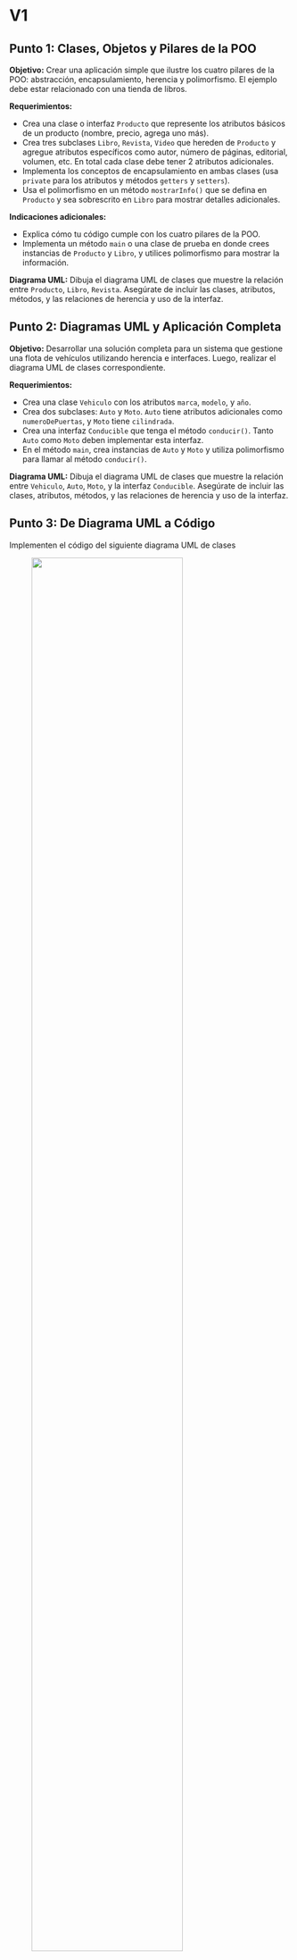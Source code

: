 # V1


## Punto 1: Clases, Objetos y Pilares de la POO
**Objetivo:**
Crear una aplicación simple que ilustre los cuatro pilares de la POO: abstracción, encapsulamiento, herencia y polimorfismo. El ejemplo debe estar relacionado con una tienda de libros.

**Requerimientos:**
- Crea una clase o interfaz `Producto` que represente los atributos básicos de un producto (nombre, precio, agrega uno más).
- Crea tres subclases `Libro`, `Revista`, `Video` que hereden de `Producto` y agregue atributos específicos como autor, número de páginas, editorial, volumen, etc. En total cada clase debe tener 2 atributos adicionales.
- Implementa los conceptos de encapsulamiento en ambas clases (usa `private` para los atributos y métodos `getters` y `setters`).
- Usa el polimorfismo en un método `mostrarInfo()` que se defina en `Producto` y sea sobrescrito en `Libro` para mostrar detalles adicionales.
  
**Indicaciones adicionales:**
- Explica cómo tu código cumple con los cuatro pilares de la POO.
- Implementa un método `main` o una clase de prueba en donde crees instancias de `Producto` y `Libro`, y utilices polimorfismo para mostrar la información.

**Diagrama UML:**
Dibuja el diagrama UML de clases que muestre la relación entre `Producto`, `Libro`, `Revista`. Asegúrate de incluir las clases, atributos, métodos, y las relaciones de herencia y uso de la interfaz.

## Punto 2: Diagramas UML y Aplicación Completa

**Objetivo:**
Desarrollar una solución completa para un sistema que gestione una flota de vehículos utilizando herencia e interfaces. Luego, realizar el diagrama UML de clases correspondiente.

**Requerimientos:**
- Crea una clase `Vehiculo` con los atributos `marca`, `modelo`, y `año`.
- Crea dos subclases: `Auto` y `Moto`. `Auto` tiene atributos adicionales como `numeroDePuertas`, y `Moto` tiene `cilindrada`.
- Crea una interfaz `Conducible` que tenga el método `conducir()`. Tanto `Auto` como `Moto` deben implementar esta interfaz.
- En el método `main`, crea instancias de `Auto` y `Moto` y utiliza polimorfismo para llamar al método `conducir()`.

**Diagrama UML:**
Dibuja el diagrama UML de clases que muestre la relación entre `Vehiculo`, `Auto`, `Moto`, y la interfaz `Conducible`. Asegúrate de incluir las clases, atributos, métodos, y las relaciones de herencia y uso de la interfaz.

## Punto 3: De Diagrama UML a Código

Implementen el código del siguiente diagrama UML de clases

<figure>
  <img src="https://media.geeksforgeeks.org/wp-content/uploads/20240308165524/Class-Diagram-example.webp" alt="" style="width:80%">
  <figcaption> </figcaption>
</figure> 
